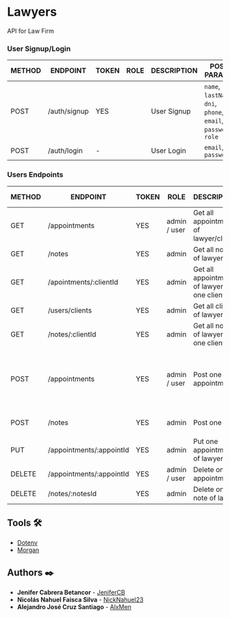 # Lawyers

API for Law Firm

### User Signup/Login

METHOD | ENDPOINT         | TOKEN | ROLE | DESCRIPTION              | POST PARAMS                                                                                   | RETURNS
-------|------------------|-------|------|--------------------------|-----------------------------------------------------------------------------------------------|--------------------
POST   | /auth/signup     | YES   |      | User Signup              | `name`, `lastName`, `dni`, `phone`, `email`, `password`, `role` | `token`
POST   | /auth/login      | -     |      | User Login               | `email`, `password`                                             | `token`

### Users Endpoints

METHOD | ENDPOINT         | TOKEN | ROLE | DESCRIPTION              | POST PARAMS                                     | RETURNS
-------|------------------|-------|------|--------------------------|-------------------------------------------------|--------------------
GET    | /appointments | YES | admin / user | Get all appointments of lawyer/client |  | `Array Object`
GET    | /notes | YES | admin | Get all notes of lawyer |  | `Array Object`
GET    | /apointments/:clientId | YES | admin | Get all appointments of lawyer with one client | `clientId` | `Array Object` 
GET    | /users/clients | YES | admin | Get all clients of lawyer |  | `Array Object`
GET    | /notes/:clientId | YES | admin | Get all notes of lawyer with one client | `clientId` | `Array Object`  
POST    | /appointments | YES | admin / user | Post one appointment | `date`, `hour`, `modality`, `ambit`, `client`, `lawyer`, `message` | `Object`
POST    | /notes | YES | admin | Post one note | `text`, `client`, `lawyer` | `Object`
PUT     | /appointments/:appointId | YES | admin | Put one appointment of lawyer | `appointId`, `date`, `hour` | `Object`
DELETE  | /appointments/:appointId | YES | admin / user | Delete one appointment | `appointId` | `delete Object`
DELETE  | /notes/:notesId | YES | admin | Delete one note of lawyer | `notesId` | `delete Object`

## Tools 🛠️

* [Dotenv](https://www.npmjs.com/package/dotenv)
* [Morgan](https://www.npmjs.com/package/morgan)

## Authors ✒️

* **Jenifer Cabrera Betancor** - [JeniferCB](https://github.com/JeniferCB)
* **Nicolás Nahuel Faisca Silva** - [NickNahuel23](https://github.com/NickNahuel23)
* **Alejandro José Cruz Santiago** - [AlxMen](https://github.com/AlxMen)
